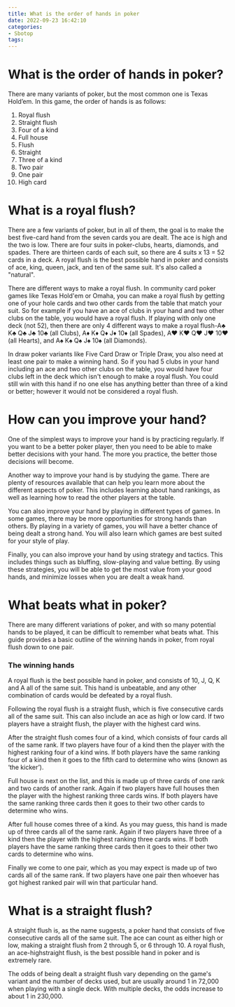 ```yaml
---
title: What is the order of hands in poker 
date: 2022-09-23 16:42:10
categories:
- Sbotop
tags:
---
```



#  What is the order of hands in poker? 

There are many variants of poker, but the most common one is Texas Hold’em. In this game, the order of hands is as follows: 

1. Royal flush
2. Straight flush
3. Four of a kind
4. Full house
5. Flush
6. Straight
7. Three of a kind
8. Two pair
9. One pair
10. High card

#  What is a royal flush? 

There are a few variants of poker, but in all of them, the goal is to make the best five-card hand from the seven cards you are dealt. The ace is high and the two is low. There are four suits in poker-clubs, hearts, diamonds, and spades. There are thirteen cards of each suit, so there are 4 suits x 13 = 52 cards in a deck. A royal flush is the best possible hand in poker and consists of ace, king, queen, jack, and ten of the same suit. It's also called a "natural".

There are different ways to make a royal flush. In community card poker games like Texas Hold'em or Omaha, you can make a royal flush by getting one of your hole cards and two other cards from the table that match your suit. So for example if you have an ace of clubs in your hand and two other clubs on the table, you would have a royal flush. If playing with only one deck (not 52), then there are only 4 different ways to make a royal flush-A♣ K♣ Q♣ J♣ 10♣ (all Clubs), A♦ K♦ Q♦ J♦ 10♦ (all Spades), A♥ K♥ Q♥ J♥ 10♥ (all Hearts), and A♠ K♠ Q♠ J♠ 10♠ (all Diamonds). 

In draw poker variants like Five Card Draw or Triple Draw, you also need at least one pair to make a winning hand. So if you had 5 clubs in your hand including an ace and two other clubs on the table, you would have four clubs left in the deck which isn't enough to make a royal flush. You could still win with this hand if no one else has anything better than three of a kind or better; however it would not be considered a royal flush.

#  How can you improve your hand? 

One of the simplest ways to improve your hand is by practicing regularly. If you want to be a better poker player, then you need to be able to make better decisions with your hand. The more you practice, the better those decisions will become.

Another way to improve your hand is by studying the game. There are plenty of resources available that can help you learn more about the different aspects of poker. This includes learning about hand rankings, as well as learning how to read the other players at the table.

You can also improve your hand by playing in different types of games. In some games, there may be more opportunities for strong hands than others. By playing in a variety of games, you will have a better chance of being dealt a strong hand. You will also learn which games are best suited for your style of play.

Finally, you can also improve your hand by using strategy and tactics. This includes things such as bluffing, slow-playing and value betting. By using these strategies, you will be able to get the most value from your good hands, and minimize losses when you are dealt a weak hand.

#  What beats what in poker? 

There are many different variations of poker, and with so many potential hands to be played, it can be difficult to remember what beats what. This guide provides a basic outline of the winning hands in poker, from royal flush down to one pair.

### The winning hands

A royal flush is the best possible hand in poker, and consists of 10, J, Q, K and A all of the same suit. This hand is unbeatable, and any other combination of cards would be defeated by a royal flush.

Following the royal flush is a straight flush, which is five consecutive cards all of the same suit. This can also include an ace as high or low card. If two players have a straight flush, the player with the highest card wins.

After the straight flush comes four of a kind, which consists of four cards all of the same rank. If two players have four of a kind then the player with the highest ranking four of a kind wins. If both players have the same ranking four of a kind then it goes to the fifth card to determine who wins (known as ‘the kicker’).

Full house is next on the list, and this is made up of three cards of one rank and two cards of another rank. Again if two players have full houses then the player with the highest ranking three cards wins. If both players have the same ranking three cards then it goes to their two other cards to determine who wins.

After full house comes three of a kind. As you may guess, this hand is made up of three cards all of the same rank. Again if two players have three of a kind then the player with the highest ranking three cards wins. If both players have the same ranking three cards then it goes to their other two cards to determine who wins.

Finally we come to one pair, which as you may expect is made up of two cards all of the same rank. If two players have one pair then whoever has got highest ranked pair will win that particular hand.

#  What is a straight flush?

A straight flush is, as the name suggests, a poker hand that consists of five consecutive cards all of the same suit. The ace can count as either high or low, making a straight flush from 2 through 5, or 6 through 10. A royal flush, an ace-highstraight flush, is the best possible hand in poker and is extremely rare.

The odds of being dealt a straight flush vary depending on the game's variant and the number of decks used, but are usually around 1 in 72,000 when playing with a single deck. With multiple decks, the odds increase to about 1 in 230,000.